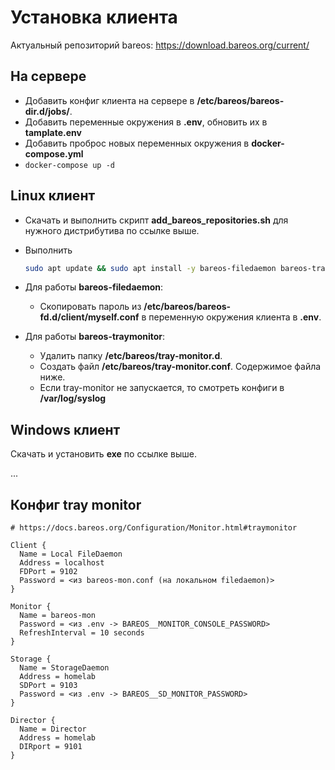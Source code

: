 # Установка клиента

Актуальный репозиторий bareos: https://download.bareos.org/current/

## На сервере

- Добавить конфиг клиента  на сервере в **/etc/bareos/bareos-dir.d/jobs/**.
- Добавить переменные окружения в **.env**, обновить их в **tamplate.env**
- Добавить проброс новых переменных окружения в **docker-compose.yml**
- ``docker-compose up -d``

## Linux клиент

- Скачать и выполнить скрипт **add_bareos_repositories.sh** для нужного дистрибутива по ссылке выше.

- Выполнить

  ```bash
  sudo apt update && sudo apt install -y bareos-filedaemon bareos-traymonitor
  ```

- Для работы **bareos-filedaemon**:

  - Скопировать пароль из **/etc/bareos/bareos-fd.d/client/myself.conf** в переменную окружения клиента в **.env**.

- Для работы **bareos-traymonitor**:

  - Удалить папку **/etc/bareos/tray-monitor.d**.
  - Создать файл **/etc/bareos/tray-monitor.conf**. Содержимое файла ниже.
  - Если tray-monitor не запускается, то смотреть конфиги в **/var/log/syslog**


## Windows клиент

Скачать и установить **exe** по ссылке выше.

...


## Конфиг tray monitor


```nginx
# https://docs.bareos.org/Configuration/Monitor.html#traymonitor

Client {
  Name = Local FileDaemon
  Address = localhost
  FDPort = 9102
  Password = <из bareos-mon.conf (на локальном filedaemon)>
}

Monitor {
  Name = bareos-mon
  Password = <из .env -> BAREOS__MONITOR_CONSOLE_PASSWORD>
  RefreshInterval = 10 seconds
}

Storage {
  Name = StorageDaemon
  Address = homelab
  SDPort = 9103
  Password = <из .env -> BAREOS__SD_MONITOR_PASSWORD>
}

Director {
  Name = Director
  Address = homelab
  DIRport = 9101
}
```
